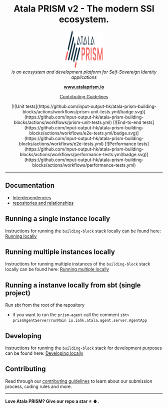 <h1 align="center">Atala PRISM v2 - The modern SSI ecosystem.</h1>
<p align="center">
  <img src="docs/images/logos/atala-prism-logo.svg" alt="atala-prism-logo" width="120px" height="120px" />
  <br>
  <i> is an ecosystem and development platform for Self-Sovereign Identity applications
  </i>
  <br>
</p>
<p align="center">
  <a href="https://www.atalaprism.io">
    <strong>www.atalaprism.io</strong>
  </a>
  <br>
</p>
<p align="center">
  <a href="CONTRIBUTING.md">Contributing Guidelines</a>
</p>
<p align="center">
  [![Unit tests](https://github.com/input-output-hk/atala-prism-building-blocks/actions/workflows/prism-unit-tests.yml/badge.svg)](https://github.com/input-output-hk/atala-prism-building-blocks/actions/workflows/prism-unit-tests.yml)
  [![End-to-end tests](https://github.com/input-output-hk/atala-prism-building-blocks/actions/workflows/e2e-tests.yml/badge.svg)](https://github.com/input-output-hk/atala-prism-building-blocks/actions/workflows/e2e-tests.yml)
  [![Performance tests](https://github.com/input-output-hk/atala-prism-building-blocks/actions/workflows/performance-tests.yml/badge.svg)](https://github.com/input-output-hk/atala-prism-building-blocks/actions/workflows/performance-tests.yml)
</p>
<hr>

## Documentation

<!-- FIXME * [OpenAPI docs](openapi) -->

* [Interdependencies](./Interdependencies.md)
* [repositories and relationships](./RepositoriesRrelationships.md)

## Running a single instance locally

Instructions for running the `building-block` stack locally can be found here: [Running locally](infrastructure/local/README.md)

## Running multiple instances locally

Instructions for running multiple instances of the `building-block` stack locally can be found here: [Running multiple locally](infrastructure/multi/README.md)

## Running a instanve locally from sbt (single project)


Run sbt from the root of the repository
- if you want to run the `prism-agent` call the comment `sbt> prismAgentServer/runMain io.iohk.atala.agent.server.AgentApp`

## Developing

Instructions for running the `building-block` stack for development purposes can be found here: [Developing locally](infrastructure/local/README.md)


## Contributing

Read through our [contributing guidelines][contributing] to learn about our submission process, coding rules and more.

<hr>

**Love Atala PRISM? Give our repo a star :star: :arrow_up:.**

[openapi]: docs/README.md
[contributing]: CONTRIBUTING.md
